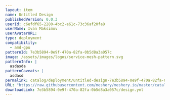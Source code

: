 ```yaml
---
layout: item
name: Untitled Design
publishedVersion: 0.0.3
userId: c6efdf65-2280-4bc2-a61c-73c36af20fa8
userName: Ivan Maksimov
userAvatarURL:
type: deployment
compatibility:
  - amd-gpu
patternId: 7e3b5894-0e9f-470a-82fa-0b5d8a3a057c
image: /assets/images/logos/service-mesh-pattern.svg
patternInfo: |
  asdasda
patternCaveats: |
  asdasd
permalink: catalog/deployment/untitled-design-7e3b5894-0e9f-470a-82fa-0b5d8a3a057c.html
URL: "https://raw.githubusercontent.com/meshery/meshery.io/master/catalog/7e3b5894-0e9f-470a-82fa-0b5d8a3a057c/0.0.3/design.yml"
downloadLink: 7e3b5894-0e9f-470a-82fa-0b5d8a3a057c/design.yml
---
```

